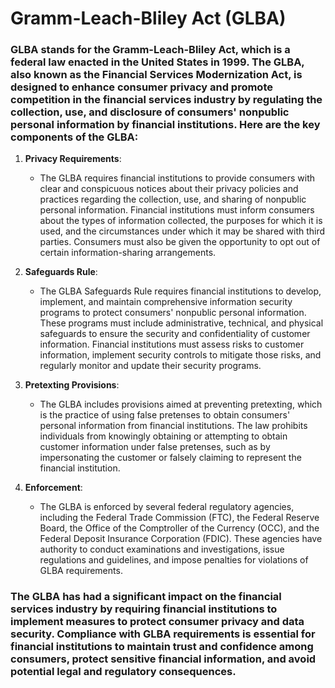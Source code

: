 # Gramm-Leach-Bliley Act (GLBA)

### GLBA stands for the Gramm-Leach-Bliley Act, which is a federal law enacted in the United States in 1999. The GLBA, also known as the Financial Services Modernization Act, is designed to enhance consumer privacy and promote competition in the financial services industry by regulating the collection, use, and disclosure of consumers' nonpublic personal information by financial institutions. Here are the key components of the GLBA:

1. **Privacy Requirements**:
   - The GLBA requires financial institutions to provide consumers with clear and conspicuous notices about their privacy policies and practices regarding the collection, use, and sharing of nonpublic personal information. Financial institutions must inform consumers about the types of information collected, the purposes for which it is used, and the circumstances under which it may be shared with third parties. Consumers must also be given the opportunity to opt out of certain information-sharing arrangements.

2. **Safeguards Rule**:
   - The GLBA Safeguards Rule requires financial institutions to develop, implement, and maintain comprehensive information security programs to protect consumers' nonpublic personal information. These programs must include administrative, technical, and physical safeguards to ensure the security and confidentiality of customer information. Financial institutions must assess risks to customer information, implement security controls to mitigate those risks, and regularly monitor and update their security programs.

3. **Pretexting Provisions**:
   - The GLBA includes provisions aimed at preventing pretexting, which is the practice of using false pretenses to obtain consumers' personal information from financial institutions. The law prohibits individuals from knowingly obtaining or attempting to obtain customer information under false pretenses, such as by impersonating the customer or falsely claiming to represent the financial institution.

4. **Enforcement**:
   - The GLBA is enforced by several federal regulatory agencies, including the Federal Trade Commission (FTC), the Federal Reserve Board, the Office of the Comptroller of the Currency (OCC), and the Federal Deposit Insurance Corporation (FDIC). These agencies have authority to conduct examinations and investigations, issue regulations and guidelines, and impose penalties for violations of GLBA requirements.

### The GLBA has had a significant impact on the financial services industry by requiring financial institutions to implement measures to protect consumer privacy and data security. Compliance with GLBA requirements is essential for financial institutions to maintain trust and confidence among consumers, protect sensitive financial information, and avoid potential legal and regulatory consequences.

